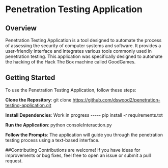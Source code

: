 # Penetration Testing Application

## Overview
Penetration Testing Application is a tool designed to automate the process of assessing the security of computer systems and software. It provides a user-friendly interface and integrates various tools commonly used in penetration testing. This application was specifically designed to automate the hacking of the Hack The Box machine called GoodGames.

## Getting Started
To use the Penetration Testing Application, follow these steps:

**Clone the Repository**: git clone https://github.com/dswood2/penetration-testing-application.git

**Install Dependencies**: Work in progress ----- pip install -r requirements.txt

**Run the Application**: python consoleInteraction.py

**Follow the Prompts**: The application will guide you through the penetration testing process using a text-based interface.

##Contributing
Contributions are welcome! If you have ideas for improvements or bug fixes, feel free to open an issue or submit a pull request.
